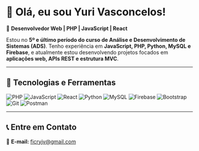 # 👋 Olá, eu sou Yuri Vasconcelos!

🎯 **Desenvolvedor Web | PHP | JavaScript | React**

Estou no **5º e último período do curso de Análise e Desenvolvimento de Sistemas (ADS)**. Tenho experiência em **JavaScript, PHP, Python, MySQL e Firebase**, e atualmente estou desenvolvendo projetos focados em **aplicações web, APIs REST e estrutura MVC**.

---

## 🚀 Tecnologias e Ferramentas

![PHP](https://img.shields.io/badge/PHP-777BB4?style=for-the-badge&logo=php&logoColor=white)
![JavaScript](https://img.shields.io/badge/JavaScript-F7DF1E?style=for-the-badge&logo=javascript&logoColor=black)
![React](https://img.shields.io/badge/React-20232A?style=for-the-badge&logo=react&logoColor=61DAFB)
![Python](https://img.shields.io/badge/Python-3776AB?style=for-the-badge&logo=python&logoColor=white)
![MySQL](https://img.shields.io/badge/MySQL-005C84?style=for-the-badge&logo=mysql&logoColor=white)
![Firebase](https://img.shields.io/badge/Firebase-FFCA28?style=for-the-badge&logo=firebase&logoColor=black)
![Bootstrap](https://img.shields.io/badge/Bootstrap-563D7C?style=for-the-badge&logo=bootstrap&logoColor=white)
![Git](https://img.shields.io/badge/Git-F05032?style=for-the-badge&logo=git&logoColor=white)
![Postman](https://img.shields.io/badge/Postman-FF6C37?style=for-the-badge&logo=postman&logoColor=white)

---

## 📞 Entre em Contato

📧 **E-mail:** [ficryjv@gmail.com](mailto:ficryjv@gmail.com)
